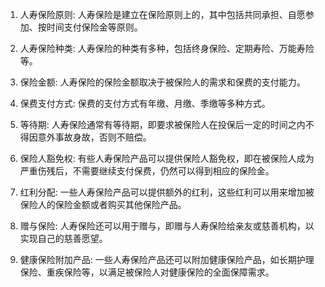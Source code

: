 

1. 人寿保险原则: 人寿保险是建立在保险原则上的，其中包括共同承担、自愿参加、按时间支付保险金等原则。

2. 人寿保险种类: 人寿保险的种类有多种，包括终身保险、定期寿险、万能寿险等。

3. 保险金额: 人寿保险的保险金额取决于被保险人的需求和保费的支付能力。

4. 保费支付方式: 保费的支付方式有年缴、月缴、季缴等多种方式。

5. 等待期: 人寿保险通常有等待期，即要求被保险人在投保后一定的时间之内不得因意外事故身故，否则不赔偿。

6. 保险人豁免权: 有些人寿保险产品可以提供保险人豁免权，即在被保险人成为严重伤残后，不需要继续支付保费，仍然可以得到相应的保险金。

7. 红利分配: 一些人寿保险产品可以提供额外的红利，这些红利可以用来增加被保险人的保险金额或者购买其他保险产品。

8. 赠与保险: 人寿保险还可以用于赠与，即赠与人寿保险给亲友或慈善机构，以实现自己的慈善愿望。

9. 健康保险附加产品: 一些人寿保险产品还可以附加健康保险产品，如长期护理保险、重疾保险等，以满足被保险人对健康保险的全面保障需求。